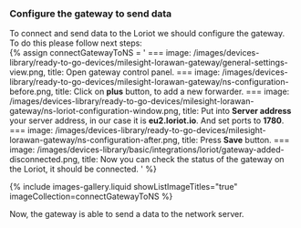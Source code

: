 ### Configure the gateway to send data

To connect and send data to the Loriot we should configure the gateway.  
To do this please follow next steps:  
{% assign connectGatewayToNS = '
    ===
        image: /images/devices-library/ready-to-go-devices/milesight-lorawan-gateway/general-settings-view.png,
        title: Open gateway control panel.
    ===
        image: /images/devices-library/ready-to-go-devices/milesight-lorawan-gateway/ns-configuration-before.png,
        title: Click on **plus** button, to add a new forwarder.
    ===
        image: /images/devices-library/ready-to-go-devices/milesight-lorawan-gateway/ns-loriot-configuration-window.png,
        title: Put into **Server address** your server address, in our case it is **eu2.loriot.io**. And set ports to **1780**.
    ===
        image: /images/devices-library/ready-to-go-devices/milesight-lorawan-gateway/ns-configuration-after.png,
        title: Press **Save** button.
    ===
        image: /images/devices-library/basic/integrations/loriot/gateway-added-disconnected.png,
        title: Now you can check the status of the gateway on the Loriot, it should be connected.
'
%}

{% include images-gallery.liquid showListImageTitles="true" imageCollection=connectGatewayToNS %}

Now, the gateway is able to send a data to the network server.  
